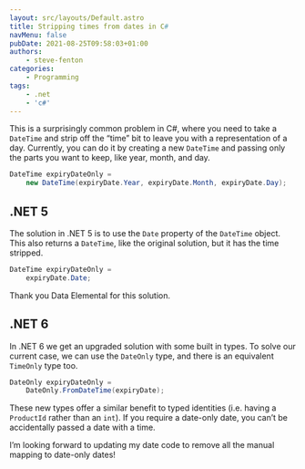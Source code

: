 ```yaml
---
layout: src/layouts/Default.astro
title: Stripping times from dates in C#
navMenu: false
pubDate: 2021-08-25T09:58:03+01:00
authors:
    - steve-fenton
categories:
    - Programming
tags:
    - .net
    - 'c#'
---
```


This is a surprisingly common problem in C#, where you need to take a `DateTime` and strip off the “time” bit to leave you with a representation of a day. Currently, you can do it by creating a new `DateTime` and passing only the parts you want to keep, like year, month, and day.

```csharp
DateTime expiryDateOnly =
    new DateTime(expiryDate.Year, expiryDate.Month, expiryDate.Day);
```

## .NET 5

The solution in .NET 5 is to use the `Date` property of the `DateTime` object. This also returns a `DateTime`, like the original solution, but it has the time stripped.

```csharp
DateTime expiryDateOnly =
    expiryDate.Date;
```

Thank you Data Elemental for this solution.

## .NET 6

In .NET 6 we get an upgraded solution with some built in types. To solve our current case, we can use the `DateOnly` type, and there is an equivalent `TimeOnly` type too.

```csharp
DateOnly expiryDateOnly =
    DateOnly.FromDateTime(expiryDate);
```

These new types offer a similar benefit to typed identities (i.e. having a `ProductId` rather than an `int`). If you require a date-only date, you can’t be accidentally passed a date with a time.

I’m looking forward to updating my date code to remove all the manual mapping to date-only dates!